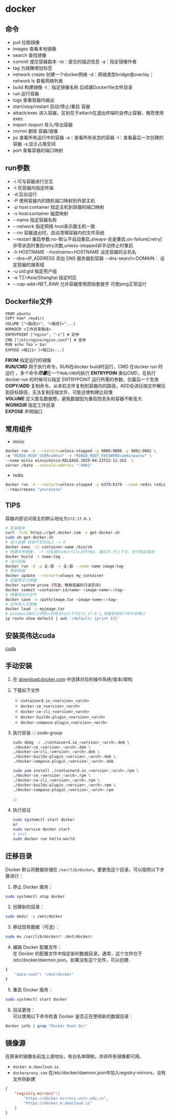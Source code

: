 # docker

## 命令
- pull  拉取镜像
- images 查看本地镜像
- search 查找镜像
- commit  提交容器副本 -m：提交的描述信息 -a：指定镜像作者
- tag 为镜像增加标签
- network create 创建一个docker网络  -d：网络类型bridge或overlay；network ls 查看网络列表
- build 构建镜像 -t：指定镜像名称 后续跟Dockerfile文件目录
- run  运行容器
- logs 查看容器内输出
- start/stop/restart 启动/停止/重启 容器
- attach/exec  进入容器，区别在于attach在退出终端时会停止容器，推荐使用exec
- import /export  导入/导出容器
- rm/rmi  删除 容器/镜像
- ps 查看所有运行中的容器 -a：查看所有状态的容器 -l：查看最后一次创建的容器 -s:显示占用空间
- port 查看容器的端口映射

## run参数

+ -i 可与容器进行交互
+ -t 在容器内指定终端
+ -d 后台运行
+ -P 使用容器内的随机端口映射到外部主机
+ -p host:container  指定主机到容器的端口映射
+ -v host:container  磁盘映射
+ --name 指定容器名称
+ --network 指定网络 host表示跟主机一致
+ --rm 容器退出时，自动清理容器内的文件系统
+ --restart 重启参数:no-默认不自动重启,always-总是重启,on-failure[:retry]非零状态时重启retry次数,unless-stopped非手动停止时重启
+ -h HOSTNAME --hostname=HOSTNAME 设定容器的主机名
+ --dns=IP_ADDRESS  添加 DNS 服务器到容器   --dns-search=DOMAIN： 设定容器的搜索域
+ -u uid:gid 指定用户组
+ -e TZ=Asia/Shanghai  指定时区
+ --cap-add=NET_RAW  允许容器使用原始套接字 可使ping正常运行

## Dockerfile文件

```docker 
FROM ubuntu
COPY hom* /mydir/
VOLUME ["<路径1>", "<路径2>"...]
WORKDIR <工作目录路径>
ENTRYPOINT ["nginx", "-c"] # 定参
CMD ["/etc/nginx/nginx.conf"] # 变参 
RUN echo foo > bar
EXPOSE <端口1> [<端口2>...]
```

**FROM** 指定运行的镜像  
**RUN/CMD** 用于执行命令，RUN在docker build时运行，CMD 在docker run 时运行 ，多个命令***尽量***在一个`RUN/CMD`内执行 
**ENTRYPOIN** 类似CMD，在执行 docker run 的时候可以指定 ENTRYPOINT 运行所需的参数。仅最后一个生效  
**COPY/ADD** 复制命令，从本机文件复制到容器内的路径。ADD会讲压缩文件解压到目标路径，无法复制压缩文件，可能会使构建比较慢   
**VOLUME** 定义匿名数据卷，避免数据因为重启而丢失和容器不断变大  
**WORKDIR** 指定工作目录  
**EXPOSE** 声明端口  

## 常用组件
+ minio
```bash
docker run -d --restart=unless-stopped -p 9000:9000 -p 9001:9001 \
-e "MINIO_ROOT_USER=admin" -e "MINIO_ROOT_PASSWORD=adminpassw" \
--name minio minio/minio:RELEASE.2025-04-22T22-12-26Z  \
server /data --console-address ":9001"
```
+ redis
```bash
docker run -d --restart=unless-stopped -p 6379:6379 --name redis redis:latest redis-server \
--requirepass "yourpassw"
```


## TIPS

容器内部访问宿主的默认地址为`172.17.0.1`

```bash
# 安装脚本
curl -fsSL https://get.docker.com -o get-docker.sh
sudo sh get-docker.sh
# 进入容器 权限不足时加上 -u 0
docker exec -ti container-name /bin/sh
# 构建本地镜像， -f 可指定Dockerfile文件地址，最后的.为上下文，也可指定路径
docker build -t name:tag .
# 运行容器
docker run -d -p 主:容 -v 主:容 --name name image:tag
# 更新容器
docker update --restart=always my_container
# 容器提交为镜像 
docker system prune (可选，释放容器的只读空间)
docker commit <container-id/name> <image-name>:<tag>
# 镜像导出为文件
docker save -o /path/image.tar <image-name>:<tag>
# 文件导入为镜像
docker load -i myimage.tar
# windows的WSL2中默认的宿主host不为172.17.0.1,需要使用如下命令来确认
ip route show default | awk '/default/ {print $3}'
```

## 安装英伟达cuda

[cuda](https://docs.nvidia.com/datacenter/cloud-native/container-toolkit/latest/sample-workload.html)

## 手动安装
1. 在 [download.docker.com](https://download.docker.com/linux/) 中选择对应的操作系统/版本/架构
2. 下载如下文件
   - `containerd.io_<version>_<arch>`
   - `docker-ce_<version>_<arch>`
   - `docker-ce-cli_<version>_<arch>`
   - `docker-buildx-plugin_<version>_<arch>`
   - `docker-compose-plugin_<version>_<arch>`
3. 执行安装
   ::: code-group
    ```bash [Debian]
    sudo dpkg -i ./containerd.io_<version>_<arch>.deb \
    ./docker-ce_<version>_<arch>.deb \
    ./docker-ce-cli_<version>_<arch>.deb \
    ./docker-buildx-plugin_<version>_<arch>.deb \
    ./docker-compose-plugin_<version>_<arch>.deb
    ```

    ```bash [Centos]
    sudo yum install ./containerd.io_<version>_<arch>.rpm \
    ./docker-ce_<version>_<arch>.rpm \
    ./docker-ce-cli_<version>_<arch>.rpm \
    ./docker-buildx-plugin_<version>_<arch>.rpm \
    ./docker-compose-plugin_<version>_<arch>.rpm
    ```
    :::
4. 执行验证
    ```bash
    sudo systemctl start docker
    or
    sudo service docker start
    # test
    sudo docker run hello-world
    ```

## 迁移目录
Docker 默认将数据存储在 `/var/lib/docker`。要更改这个目录，可以按照以下步骤进行：
1. 停止 Docker 服务：
```bash
sudo systemctl stop docker
```
2. 创建新的目录：
```bash
sudo mkdir -p /mnt/docker
```
3. 移动现有数据（可选）：
```bash
sudo mv /var/lib/docker/* /mnt/docker/
```
4. 编辑 Docker 配置文件：  
在 Docker 的配置文件中指定新的数据目录。通常，这个文件位于 /etc/docker/daemon.json。如果没有这个文件，可以创建.
```bash
{
    "data-root": "/mnt/docker"
}
```
5. 重启 Docker 服务：
```bash
sudo systemctl start docker
```
6. 验证更改：  
可以使用以下命令检查 Docker 是否正在使用新的数据目录：
```bash
docker info | grep "Docker Root Dir"
```

## 镜像源
在原来的镜像名前加上源地址，有白名单限制，并非所有镜像都可用。  
- `docker.m.daocloud.io`
- `dockerproxy.com`
在/etc/docker/daemon.json中加入registry-mirrors，没有文件则新建
```json
{
    "registry-mirrors":[
        "https://docker.mirrors.ustc.edu.cn", 
        "https://docker.m.daocloud.io"
    ]
}
```